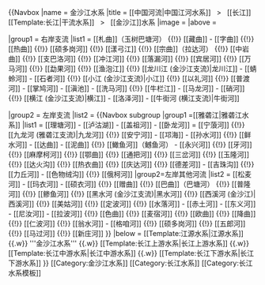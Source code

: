 {{Navbox
|name    = 金沙江水系
|title      = [[中国河流|中国江河水系]] &nbsp; > &nbsp; [[长江]][[Template:长江|干流水系]] &nbsp; > &nbsp; [[金沙江]]水系
|image   = 
|above   = 

|group1 = 右岸支流
|list1  = [[札曲]]（玉树巴塘河） {{!}} [[藏曲]] - [[字曲]] {{!}} [[热曲]] {{!}} [[硕多岗河]] {{!}} [[漾弓江]] {{!}} [[宗曲]]（拉达河） {{!}} [[中岩曲]] {{!}} [[支巴洛河]] {{!}} [[冲江河]] {{!}} [[落漏河]] {{!}} [[宾居河]] {{!}} [[万马河]] {{!}} [[勐果河]] {{!}} [[渔泡江]] {{!}} [[龙川江 (金沙江支流)|龙川江]] - [[蜻蛉河]] - [[石者河]] {{!}} [[小江 (金沙江支流)|小江]] {{!}} [[以礼河]] {{!}} [[普渡河]] - [[掌鸠河]] - [[滇池]] - [[洗马河]] {{!}} [[牛栏江]] - [[马龙河]] - [[硝河]] {{!}} [[横江 (金沙江支流)|横江]] - [[洛泽河]] - [[牛街河 (横江支流)|牛街河]]

|group2 = 左岸支流
|list2  =
{{Navbox subgroup
|group1 =[[雅砻江|雅砻江水系]]
|list1  = [[理塘河]] - [[泸沽湖]] - [[盖祖河]] - [[卧龙河]] = [[宁蒗河]] {{!}} [[九龙河 (雅砻江支流)|九龙河]] {{!}} [[安宁河]] - [[邛海]] - [[孙水河]] {{!}} [[鲜水河]] - [[达曲]] - [[泥曲]] {{!}} [[䲎鱼河]]（鳡鱼河） - [[永兴河]] {{!}} [[牙河]] {{!}} [[麻摩柯河]] {{!}} [[鄂曲]] {{!}} [[通把河]] {{!}} [[三岔河]] {{!}} [[玉隆河]] {{!}} [[达火沟]] {{!}} [[热衣曲]] {{!}} [[庆达河]] {{!}} [[德差河]] - [[吉珠沟]] {{!}} [[力丘河]] - [[色物绒沟]] {{!}} [[俄柯河]] 
|group2=左岸其他河流
|list2 = [[松麦河]] - [[玛衣河]] - [[硕衣河]] {{!}} [[赠曲]] {{!}} [[巴曲]]（巴塘河） {{!}} [[普隆河]] {{!}} [[鲹鱼河]] {{!}} [[黑水河 (金沙江支流)|黑水河]] {{!}} [[西溪河 (金沙江)|西溪河]] {{!}} [[美姑河]] {{!}} [[定波河]] {{!}} [[水落河]] - [[赤土河]] - [[东义河]] - [[尼汝河]] - [[拉波河]] {{!}} [[色曲]] {{!}} [[麦宿河]] {{!}} [[欧曲]] {{!}} [[降曲]] {{!}} [[仁波河]] {{!}} [[翁水河]] - [[格咱河]] {{!}} [[硕多岗河]] {{!}} [[五郎河]] {{!}} [[马过河]] {{!}} [[新庄河]]
}}
|below   = [[Template:江源水系|江源水系]] {{.w}} '''金沙江水系''' {{.w}} [[Template:长江上游水系|长江上游水系]] {{.w}} [[Template:长江中游水系|长江中游水系]] {{.w}} [[Template:长江下游水系|长江下游水系]]
}}<noinclude>
[[Category:金沙江水系]]
[[Category:长江水系]]
[[Category:长江水系模板]]
</noinclude>